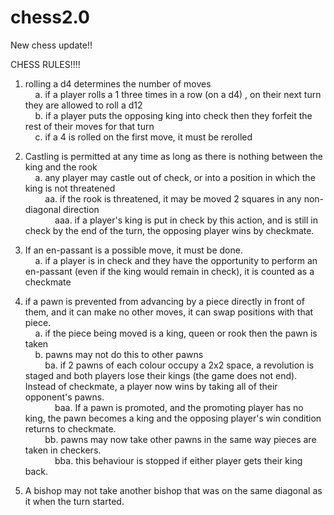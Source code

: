# chess2.0
New chess update!!

CHESS RULES!!!!
1. rolling a d4 determines the number of moves <br>
    &nbsp;&nbsp;&nbsp;&nbsp;a. if a player rolls a 1 three times in a row (on a d4) , on their next turn they are allowed to roll a d12<br>
    &nbsp;&nbsp;&nbsp;&nbsp;b. if a player puts the opposing king into check then they forfeit the rest of their moves for that turn<br>
    &nbsp;&nbsp;&nbsp;&nbsp;c. if a 4 is rolled on the first move, it must be rerolled

2. Castling is permitted at any time as long as there is nothing between the king and the rook<br>
    &nbsp;&nbsp;&nbsp;&nbsp;a. any player may castle out of check, or into a position in which the king is not threatened<br>
        &nbsp;&nbsp;&nbsp;&nbsp;&nbsp;&nbsp;&nbsp;&nbsp;aa. if the rook is threatened, it may be moved 2 squares in any non-diagonal direction<br>
            &nbsp;&nbsp;&nbsp;&nbsp;&nbsp;&nbsp;&nbsp;&nbsp;&nbsp;&nbsp;&nbsp;&nbsp;aaa. if a player's king is put in check by this action, and is still in check by the end of the turn, the opposing player wins by checkmate.

3. If an en-passant is a possible move, it must be done.<br>
    &nbsp;&nbsp;&nbsp;&nbsp;a. if a player is in check and they have the opportunity to perform an en-passant (even if the king would remain in check), it is counted as a checkmate

4. if a pawn is prevented from advancing by a piece directly in front of them, and it can make no other moves, it can swap positions with that piece.<br>
    &nbsp;&nbsp;&nbsp;&nbsp;a. if the piece being moved is a king, queen or rook then the pawn is taken<br>
    &nbsp;&nbsp;&nbsp;&nbsp;b. pawns may not do this to other pawns<br>
        &nbsp;&nbsp;&nbsp;&nbsp;&nbsp;&nbsp;&nbsp;&nbsp;ba. if 2 pawns of each colour occupy a 2x2 space, a revolution is staged and both players lose their kings (the game does not end). Instead of checkmate, a player now wins by taking all of their opponent's pawns.<br>
            &nbsp;&nbsp;&nbsp;&nbsp;&nbsp;&nbsp;&nbsp;&nbsp;&nbsp;&nbsp;&nbsp;&nbsp;baa. If a pawn is promoted, and the promoting player has no king, the pawn becomes a king and the opposing player's win condition returns to checkmate.<br>
        &nbsp;&nbsp;&nbsp;&nbsp;&nbsp;&nbsp;&nbsp;&nbsp;bb. pawns may now take other pawns in the same way pieces are taken in checkers.<br>
            &nbsp;&nbsp;&nbsp;&nbsp;&nbsp;&nbsp;&nbsp;&nbsp;&nbsp;&nbsp;&nbsp;&nbsp;bba. this behaviour is stopped if either player gets their king back.

5. A bishop may not take another bishop that was on the same diagonal as it when the turn started.
